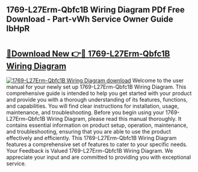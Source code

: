 ## 1769-L27Erm-Qbfc1B Wiring Diagram PDf Free Download - Part-vWh Service Owner Guide IbHpR

# <h2><a href="http://dflqqq.blite.top/?on=1769-L27Erm-Qbfc1B+Wiring+Diagram">🔗Download New 👉🔴 1769-L27Erm-Qbfc1B Wiring Diagram</a></h2>

[![1769-L27Erm-Qbfc1B Wiring Diagram download](https://i.imgur.com/lujVjoI.png)](http://dflqqq.blite.top/?on=1769-L27Erm-Qbfc1B+Wiring+Diagram)
Welcome to the user manual for your newly set up 1769-L27Erm-Qbfc1B Wiring Diagram. This comprehensive guide is intended to help you get started with your product and provide you with a thorough understanding of its features, functions, and capabilities. You will find clear instructions for installation, usage, maintenance, and troubleshooting. Before you begin using your 1769-L27Erm-Qbfc1B Wiring Diagram, please read this manual thoroughly. It contains essential information on product setup, operation, maintenance, and troubleshooting, ensuring that you are able to use the product effectively and efficiently. This 1769-L27Erm-Qbfc1B Wiring Diagram features a comprehensive set of features to cater to your specific needs. Your Feedback is Valued 1769-L27Erm-Qbfc1B Wiring Diagram. We appreciate your input and are committed to providing you with exceptional service.
